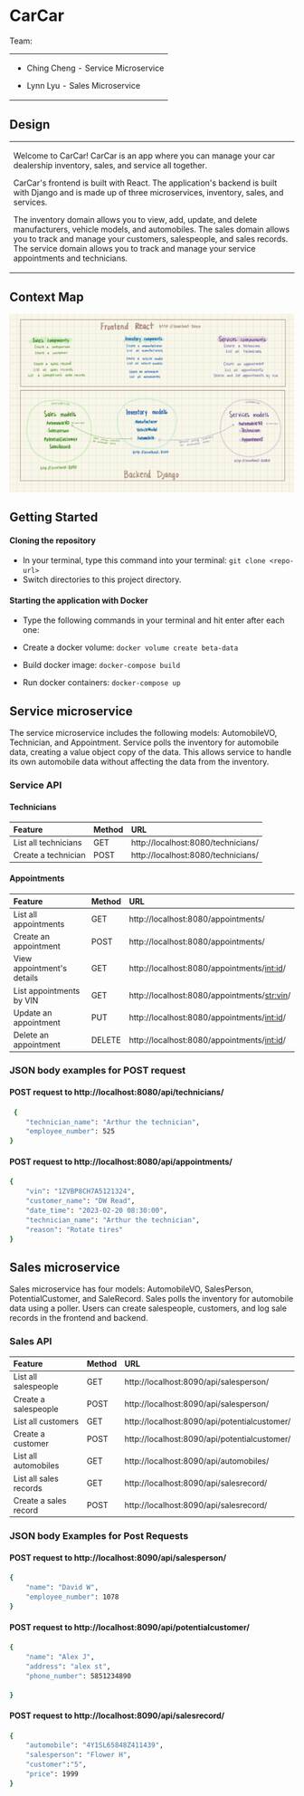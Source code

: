 # CarCar

Team:
<table>
<tr>
<td>


* Ching Cheng -  Service Microservice

* Lynn Lyu - Sales Microservice

</td>
</tr>
</table>

## Design

<table>
<tr>
<td>

Welcome to CarCar! CarCar is an app where you can manage your car dealership inventory, sales, and service all together.

CarCar's frontend is built with React. The application's backend is built with Django and is made up of three microservices, inventory, sales, and services.

The inventory domain allows you to view, add, update, and delete manufacturers, vehicle models, and automobiles. The sales domain allows you to track and manage your customers, salespeople, and sales records. The service domain allows you to track and manage your service appointments and technicians.

</td>
</tr>
</table>

## Context Map

![diagram](/img/CarCarContextMap.jpg)

## Getting Started

#### Cloning the repository
* In your terminal, type this command into your terminal: `git clone <repo-url>`
* Switch directories to this project directory.

#### Starting the application with Docker
* Type the following commands in your terminal and hit enter after each one:

* Create a docker volume: `docker volume create beta-data`
* Build docker image: `docker-compose build`
* Run docker containers: `docker-compose up`


## Service microservice

The service microservice includes the following models: AutomobileVO, Technician, and Appointment. Service polls the inventory for automobile data, creating a value object copy of the data. This allows service to handle its own automobile data without affecting the data from the inventory.

### Service API

#### Technicians
| Feature                   | Method       | URL          |
|:--------------------------|:-------------|:-------------|
|List all technicians       | GET          |http://localhost:8080/technicians/|
|Create a technician        | POST         |http://localhost:8080/technicians/|

#### Appointments
| Feature                   | Method       | URL          |
|:--------------------------|:-------------|:-------------|
|List all appointments      | GET          |http://localhost:8080/appointments/|
|Create an appointment      | POST         |http://localhost:8080/appointments/|
|View appointment's details | GET          |http://localhost:8080/appointments/<int:id>/|
|List appointments by VIN   | GET          |http://localhost:8080/appointments/<str:vin>/|
|Update an appointment      | PUT          |http://localhost:8080/appointments/<int:id>/|
|Delete an appointment      | DELETE       |http://localhost:8080/appointments/<int:id>/|

### JSON body examples for POST request

#### POST request to http://localhost:8080/api/technicians/
```sh
 {
    "technician_name": "Arthur the technician",
    "employee_number": 525
}
```

#### POST request to http://localhost:8080/api/appointments/
```sh
{
    "vin": "1ZVBP8CH7A5121324",
    "customer_name": "DW Read",
    "date_time": "2023-02-20 08:30:00",
    "technician_name": "Arthur the technician",
    "reason": "Rotate tires"
}
```


## Sales microservice

Sales microservice has four models: AutomobileVO, SalesPerson, PotentialCustomer, and SaleRecord. Sales polls the inventory for automobile data using a poller. Users can create salespeople, customers, and log sale records in the frontend and backend.

### Sales API

|     Feature      |    Method    |     URL      |
|:-----------------|:-------------|:-------------|
|List all salespeople|    GET     |http://localhost:8090/api/salesperson/|
|Create a salespeople|    POST    |http://localhost:8090/api/salesperson/|
|List all customers|      GET     |http://localhost:8090/api/potentialcustomer/|
|Create a customer|       POST    |http://localhost:8090/api/potentialcustomer/|
|List all automobiles|    GET     |http://localhost:8090/api/automobiles/|
|List all sales records|  GET     |http://localhost:8090/api/salesrecord/|
|Create a sales record|   POST    |http://localhost:8090/api/salesrecord/|



### JSON body Examples for Post Requests

#### POST request to http://localhost:8090/api/salesperson/
```sh
{
    "name": "David W",
    "employee_number": 1078
}
```

#### POST request to http://localhost:8090/api/potentialcustomer/
```sh
{
    "name": "Alex J",
    "address": "alex st",
    "phone_number": 5851234890

}
```

#### POST request to http://localhost:8090/api/salesrecord/
```sh
{
    "automobile": "4Y1SL65848Z411439",
    "salesperson": "Flower H",
    "customer":"5",
    "price": 1999
}
```
